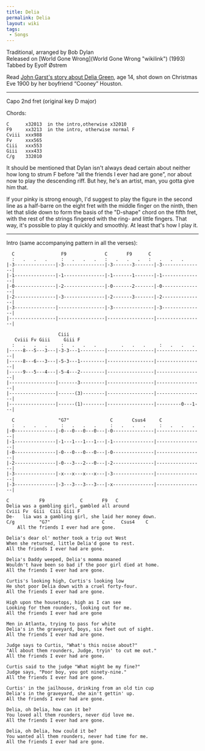 ```yaml
---
title: Delia
permalink: Delia
layout: wiki
tags:
 - Songs
---
```


Traditional, arranged by Bob Dylan  
Released on [World Gone Wrong](World Gone Wrong "wikilink") (1993)  
Tabbed by Eyolf Østrem

Read [John Garst's story about Delia
Green](http://dylanchords.info/36_wgw/ballad_of_delia_green.htm), age
14, shot down on Christmas Eve 1900 by her boyfriend “Cooney” Houston.

* * * * *

Capo 2nd fret (original key D major)

Chords:

    C      x32013  in the intro,otherwise x32010
    F9     xx3213  in the intro, otherwise normal F
    Cviii  xxx988
    Fv     xxx565
    Ciii   xxx553
    Giii   xxx433
    C/g    332010

It should be mentioned that Dylan isn't always dead certain about
neither how long to strum F before “all the friends I ever had are
gone”, nor about now to play the descending riff. But hey, he's an
artist, man, you gotta give him that.

If your pinky is strong enough, I'd suggest to play the figure in the
second line as a half-barre on the eight fret with the middle finger on
the ninth, then let that slide down to form the basis of the "D-shape"
chord on the fifth fret, with the rest of the strings fingered with the
ring- and little fingers. That way, it's possible to play it quickly and
smoothly. At least that's how I play it.

* * * * *

Intro (same accompanying pattern in all the verses):

      C                 F9              C       F9      C
      :   .   .   .     :   .   .   .   :   .   .   .   :   .   .   .
    |-3---------------|-3---------------|-3-------3-------|-3---------------|
    |-1---------------|-1---------------|-1-------1-------|-1---------------|
    |-0---------------|-2---------------|-0-------2-------|-0---------------|
    |-2---------------|-3---------------|-2-------3-------|-2---------------|
    |-3---------------|-----------------|-3---------------|-3---------------|
    |-----------------|-----------------|-----------------|-----------------|

                       Ciii
       Cviii Fv Giii     Giii F
      :   .   .   .     :   .   .   .         .   .   .     :   .   .   .
    |-----8---5---3---|-3-3---1---------|-----------------|-----------------|
    |-----8---6---3---|-5-3---1---------|-----------------|-----------------|
    |-----9---5---4---|-5-4---2---------|-----------------|-----------------|
    |-----------------|-------3---------|-----------------|-----------------|
    |-----------------|------(3)--------|-----------------|-----------------|
    |-----------------|------(1)--------|-----------------|---------0---1---|

      C                "G7"               C       Csus4     C
      :   .   .   .     :   .   .   .     :   .   .   .     :   .   .   .
    |-0---------------|-0---0---0---0---|-0---------------|-----------------|
    |-1---------------|-1---1---1---1---|-1---------------|-----------------|
    |-0---------------|-0---0---0---0---|-0---------------|-----------------|
    |-2---------------|-0---3---2---0---|-2---------------|-----------------|
    |-3---------------|-x---x---x---x---|-3---------------|-----------------|
    |-3---------------|-3---3---3---3---|-x---------------|-----------------|

    C           F9             C       F9   C
    Delia was a gambling girl, gambled all around
    Cviii Fv  Giii  Ciii Giii F
    De-   lia was a gambling girl, she laid her money down.
    C/g         "G7"                   C      Csus4    C
        All the friends I ever had are gone.

    Delia's dear ol' mother took a trip out West
    When she returned, little Delia'd gone to rest.
    All the friends I ever had are gone.

    Delia's Daddy weeped, Delia's momma moaned
    Wouldn't have been so bad if the poor girl died at home.
    All the friends I ever had are gone.

    Curtis's looking high, Curtis's looking low
    He shot poor Delia down with a cruel forty-four.
    All the friends I ever had are gone.

    High upon the housetops, high as I can see
    Looking for them rounders, looking out for me.
    All the friends I ever had are gone

    Men in Atlanta, trying to pass for white
    Delia's in the graveyard, boys, six feet out of sight.
    All the friends I ever had are gone.

    Judge says to Curtis, "What's this noise about?"
    "All about them rounders, Judge, tryin' to cut me out."
    All the friends I ever had are gone.

    Curtis said to the judge "What might be my fine?"
    Judge says, "Poor boy, you got ninety-nine."
    All the friends I ever had are gone.

    Curtis' in the jailhouse, drinking from an old tin cup
    Delia's in the graveyard, she ain't gettin' up.
    All the friends I ever had are gone.

    Delia, oh Delia, how can it be?
    You loved all them rounders, never did love me.
    All the friends I ever had are gone.

    Delia, oh Delia, how could it be?
    You wanted all them rounders, never had time for me.
    All the friends I ever had are gone.

